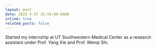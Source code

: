 ```yaml
---
layout: post
date: 2025-5-27 15:59:00-0400
inline: true
related_posts: false
---
```


Started my internship at UT Southwestern Medical Center as a research assistant under Prof. Yang Xie and Prof. Wenqi Shi. 

